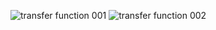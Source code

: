![transfer function 001](https://user-images.githubusercontent.com/36342673/130533557-4197f942-0b1b-4193-8bde-ad71aeec2fd0.jpg)
![transfer function 002](https://user-images.githubusercontent.com/36342673/130533579-bb83e07a-765a-4031-b6e1-f1a613bbb820.jpg)
